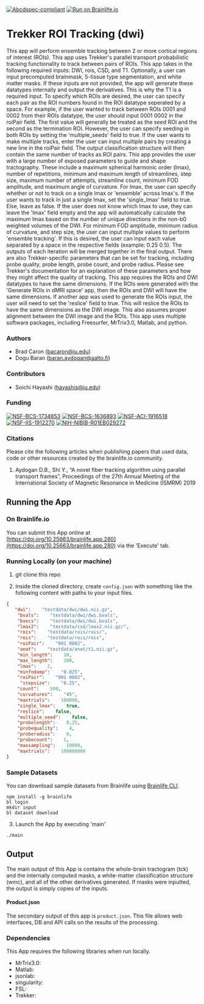 [![Abcdspec-compliant](https://img.shields.io/badge/ABCD_Spec-v1.1-green.svg)](https://github.com/brain-life/abcd-spec)
[![Run on Brainlife.io](https://img.shields.io/badge/Brainlife-brainlife.app.280-blue.svg)](https://doi.org/10.25663/brainlife.app.280)

# Trekker ROI Tracking (dwi) 

This app will perform ensemble tracking between 2 or more cortical regions of interest (ROIs). This app uses Trekker's parallel transport probabilistic tracking functionality to track between pairs of ROIs.  This app takes in the following required inputs: DWI, rois, CSD, and T1. Optionally, a user can input precomputed brainmask, 5-tissue type segmentation, and white matter masks. If these inputs are not provided, the app will generate these datatypes internally and output the derivatives. This is why the T1 is a required input.
To specify which ROIs are desired, the user can specify each pair as the ROI numbers found in the ROI datatype seperated by a space. For example, if the user wanted to track between ROIs 0001 and 0002 from their ROIs datatype, the user should input 0001 0002 in the roiPair field. The first value will generally be treated as the seed ROI and the second as the termination ROI. However, the user can specify seeding in both ROIs by setting the 'multiple_seeds' field to true. If the user wants to make multiple tracks, enter the user can input multiple pairs by creating a new line in the roiPair field. The output classification structure will then contain the same number of tracks as ROI pairs.
This app provides the user with a large number of exposed parameters to guide and shape tractography. These include a maximum spherical harmonic order (lmax), number of repetitions, minimum and maximum length of streamlines, step size, maximum number of attempts, streamline count, minimum FOD amplitude, and maximum angle of curvature. For lmax, the user can specify whether or not to track on a single lmax or 'ensemble' across lmax's. If the user wants to track in just a single lmax, set the 'single_lmax' field to true. Else, leave as false. If the user does not know which lmax to use, they can leave the 'lmax' field empty and the app will automatically calculate the maximum lmax based on the number of unique directions in the non-b0 weighted volumes of the DWI. For minimum FOD amplitude, minimum radius of curvature, and step size, the user can input multiple values to perform 'ensemble tracking'. If this is desired, the user can input each value separated by a space in the respective fields (example: 0.25 0.5). The outputs of each iteration will be merged together in the final output.
There are also Trekker-specific parameters that can be set for tracking, including probe quality, probe length, probe count, and probe radius. Please see Trekker's documentation for an explanation of these parameters and how they might affect the quality of tracking.
This app requires the ROIs and DWI datatypes to have the same dimensions. If the ROIs were generated with the 'Generate ROIs in dMRI space' app, then the ROIs and DWI will have the same dimensions. If another app was used to generate the ROIs input, the user will need to set the 'reslice' field to true. This will reslice the ROIs to have the same dimensions as the DWI image. This also assumes proper alignment between the DWI image and the ROIs.
This app uses multiple software packages, including Freesurfer, MrTrix3.0, Matlab, and python. 

### Authors 

- Brad Caron (bacaron@iu.edu)
- Dogu Baran (baran.aydogan@aalto.fi) 

### Contributors 

- Soichi Hayashi (hayashis@iu.edu) 

### Funding 

[![NSF-BCS-1734853](https://img.shields.io/badge/NSF_BCS-1734853-blue.svg)](https://nsf.gov/awardsearch/showAward?AWD_ID=1734853)
[![NSF-BCS-1636893](https://img.shields.io/badge/NSF_BCS-1636893-blue.svg)](https://nsf.gov/awardsearch/showAward?AWD_ID=1636893)
[![NSF-ACI-1916518](https://img.shields.io/badge/NSF_ACI-1916518-blue.svg)](https://nsf.gov/awardsearch/showAward?AWD_ID=1916518)
[![NSF-IIS-1912270](https://img.shields.io/badge/NSF_IIS-1912270-blue.svg)](https://nsf.gov/awardsearch/showAward?AWD_ID=1912270)
[![NIH-NIBIB-R01EB029272](https://img.shields.io/badge/NIH_NIBIB-R01EB029272-green.svg)](https://grantome.com/grant/NIH/R01-EB029272-01)

### Citations 

Please cite the following articles when publishing papers that used data, code or other resources created by the brainlife.io community. 

1. Aydogan D.B., Shi Y., “A novel fiber tracking algorithm using parallel transport frames”, Proceedings of the 27th Annual Meeting of the International Society of Magnetic Resonance in Medicine (ISMRM) 2019 

## Running the App 

### On Brainlife.io 

You can submit this App online at [https://doi.org/10.25663/brainlife.app.280](https://doi.org/10.25663/brainlife.app.280) via the 'Execute' tab. 

### Running Locally (on your machine) 

1. git clone this repo 

2. Inside the cloned directory, create `config.json` with something like the following content with paths to your input files. 

```json 
{
   "dwi":    "testdata/dwi/dwi.nii.gz",
    "bvals":    "testdata/dwi/dwi.bvals",
    "bvecs":    "testdata/dwi/dwi.bvals",
    "lmax2":    "testdata/csd/lmax2.nii.gz/",
    "rois":    "testdata/rois/rois/",
    "rois":    "testdata/rois/rois",
    "roiPair":    "001 0002",
    "anat":    "testdata/anat/t1.nii.gz",
    "min_length":    10,
    "max_length":    200,
    "lmax":    2,
    "minfodamp":    "0.025",
    "roiPair":    "001 0002",
     "stepsize":    "0.25",
    "count":    500,
    "curvatures":    "45",
    "maxtrials":    100000,
    "single_lmax":    true,
    "reslice":    false,
    "multiple_seed":    false,
    "probelength":    0.25,
    "probequality":    4,
    "proberadius":    0,
    "probecount":    1,
    "maxsampling":    10000,
    "maxtrials":    100000000
} 
``` 

### Sample Datasets 

You can download sample datasets from Brainlife using [Brainlife CLI](https://github.com/brain-life/cli). 

```
npm install -g brainlife 
bl login 
mkdir input 
bl dataset download 
``` 

3. Launch the App by executing 'main' 

```bash 
./main 
``` 

## Output 

The main output of this App is contains the whole-brain tractogram (tck) and the internally computed masks, a white-matter classification structure (wmc), and all of the other derivatives generated. If masks were inputted, the output is simply copies of the inputs. 

#### Product.json 

The secondary output of this app is `product.json`. This file allows web interfaces, DB and API calls on the results of the processing. 

### Dependencies 

This App requires the following libraries when run locally. 

- MrTrix3.0: 
- Matlab: 
- jsonlab: 
- singularity: 
- FSL: 
- Trekker: 